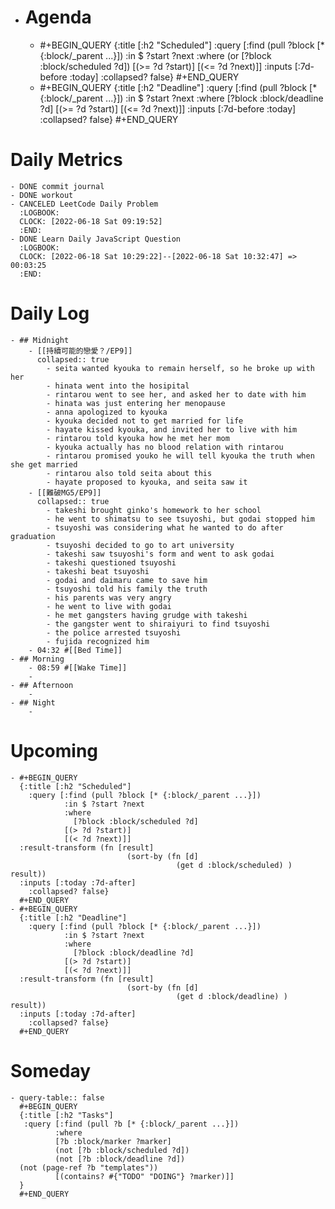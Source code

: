 - # Agenda
	- #+BEGIN_QUERY
	  {:title [:h2 "Scheduled"]
	    :query [:find (pull ?block [* {:block/_parent ...}])
	            :in $ ?start ?next
	            :where
	            (or
	              [?block :block/scheduled ?d])
	            [(>= ?d ?start)]
	            [(<= ?d ?next)]]
	  :inputs [:7d-before :today]
	    :collapsed? false}
	  #+END_QUERY
	- #+BEGIN_QUERY
	  {:title [:h2 "Deadline"]
	    :query [:find (pull ?block [* {:block/_parent ...}])
	            :in $ ?start ?next
	            :where
	              [?block :block/deadline ?d]
	            [(>= ?d ?start)]
	            [(<= ?d ?next)]]
	    :inputs [:7d-before :today]
	    :collapsed? false}
	  #+END_QUERY
# Daily Metrics
	- DONE commit journal
	- DONE workout
	- CANCELED LeetCode Daily Problem
	  :LOGBOOK:
	  CLOCK: [2022-06-18 Sat 09:19:52]
	  :END:
	- DONE Learn Daily JavaScript Question
	  :LOGBOOK:
	  CLOCK: [2022-06-18 Sat 10:29:22]--[2022-06-18 Sat 10:32:47] =>  00:03:25
	  :END:
# Daily Log
	- ## Midnight
		- [[持續可能的戀愛？/EP9]]
		  collapsed:: true
			- seita wanted kyouka to remain herself, so he broke up with her
			- hinata went into the hosipital
			- rintarou went to see her, and asked her to date with him
			- hinata was just entering her menopause
			- anna apologized to kyouka
			- kyouka decided not to get married for life
			- hayate kissed kyouka, and invited her to live with him
			- rintarou told kyouka how he met her mom
			- kyouka actually has no blood relation with rintarou
			- rintarou promised youko he will tell kyouka the truth when she get married
			- rintarou also told seita about this
			- hayate proposed to kyouka, and seita saw it
		- [[難破MG5/EP9]]
		  collapsed:: true
			- takeshi brought ginko's homework to her school
			- he went to shimatsu to see tsuyoshi, but godai stopped him
			- tsuyoshi was considering what he wanted to do after graduation
			- tsuyoshi decided to go to art university
			- takeshi saw tsuyoshi's form and went to ask godai
			- takeshi questioned tsuyoshi
			- takeshi beat tsuyoshi
			- godai and daimaru came to save him
			- tsuyoshi told his family the truth
			- his parents was very angry
			- he went to live with godai
			- he met gangsters having grudge with takeshi
			- the gangster went to shiraiyuri to find tsuyoshi
			- the police arrested tsuyoshi
			- fujida recognized him
		- 04:32 #[[Bed Time]]
	- ## Morning
		- 08:59 #[[Wake Time]]
		-
	- ## Afternoon
		-
	- ## Night
		-
# Upcoming
	- #+BEGIN_QUERY
	  {:title [:h2 "Scheduled"]
	    :query [:find (pull ?block [* {:block/_parent ...}])
	            :in $ ?start ?next
	            :where
	              [?block :block/scheduled ?d]
	            [(> ?d ?start)]
	            [(< ?d ?next)]]
	  :result-transform (fn [result]
	                          (sort-by (fn [d]
	                                     (get d :block/scheduled) ) result))    
	  :inputs [:today :7d-after]
	    :collapsed? false}
	  #+END_QUERY
	- #+BEGIN_QUERY
	  {:title [:h2 "Deadline"]
	    :query [:find (pull ?block [* {:block/_parent ...}])
	            :in $ ?start ?next
	            :where
	              [?block :block/deadline ?d]
	            [(> ?d ?start)]
	            [(< ?d ?next)]]
	  :result-transform (fn [result]
	                          (sort-by (fn [d]
	                                     (get d :block/deadline) ) result))    
	  :inputs [:today :7d-after]
	    :collapsed? false}
	  #+END_QUERY
# Someday
	- query-table:: false
	  #+BEGIN_QUERY
	  {:title [:h2 "Tasks"]
	   :query [:find (pull ?b [* {:block/_parent ...}])
	          :where
	          [?b :block/marker ?marker]
	          (not [?b :block/scheduled ?d])
	          (not [?b :block/deadline ?d])
	  (not (page-ref ?b "templates"))
	          [(contains? #{"TODO" "DOING"} ?marker)]]
	  }
	  #+END_QUERY